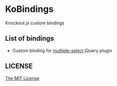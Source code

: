 # KoBindings
Knockout.js custom bindings

## List of bindings
* Custom binding for [multiple-select](http://wenzhixin.net.cn/p/multiple-select/docs/) jQuery plugin

## LICENSE

[The MIT License](https://github.com/Sufflavus/KoBindings/blob/master/LICENSE)